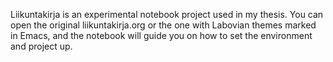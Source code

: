 Liikuntakirja is an experimental notebook project used in my thesis. You can open the original liikuntakirja.org or the one with Labovian themes marked in Emacs, and the notebook will guide you on how to set the environment and project up.
